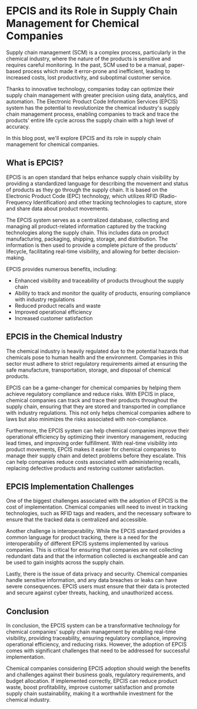 # EPCIS and its Role in Supply Chain Management for Chemical Companies

Supply chain management (SCM) is a complex process, particularly in the chemical industry, where the nature of the products is sensitive and requires careful monitoring. In the past, SCM used to be a manual, paper-based process which made it error-prone and inefficient, leading to increased costs, lost productivity, and suboptimal customer service.

Thanks to innovative technology, companies today can optimize their supply chain management with greater precision using data, analytics, and automation. The Electronic Product Code Information Services (EPCIS) system has the potential to revolutionize the chemical industry's supply chain management process, enabling companies to track and trace the products' entire life cycle across the supply chain with a high level of accuracy.

In this blog post, we'll explore EPCIS and its role in supply chain management for chemical companies.

## What is EPCIS?

EPCIS is an open standard that helps enhance supply chain visibility by providing a standardized language for describing the movement and status of products as they go through the supply chain. It is based on the Electronic Product Code (EPC) technology, which utilizes RFID (Radio-Frequency Identification) and other tracking technologies to capture, store and share data about product movements.

The EPCIS system serves as a centralized database, collecting and managing all product-related information captured by the tracking technologies along the supply chain. This includes data on product manufacturing, packaging, shipping, storage, and distribution. The information is then used to provide a complete picture of the products' lifecycle, facilitating real-time visibility, and allowing for better decision-making.

EPCIS provides numerous benefits, including:

- Enhanced visibility and traceability of products throughout the supply chain
- Ability to track and monitor the quality of products, ensuring compliance with industry regulations
- Reduced product recalls and waste
- Improved operational efficiency
- Increased customer satisfaction

## EPCIS in the Chemical Industry

The chemical industry is heavily regulated due to the potential hazards that chemicals pose to human health and the environment. Companies in this sector must adhere to strict regulatory requirements aimed at ensuring the safe manufacture, transportation, storage, and disposal of chemical products.

EPCIS can be a game-changer for chemical companies by helping them achieve regulatory compliance and reduce risks. With EPCIS in place, chemical companies can track and trace their products throughout the supply chain, ensuring that they are stored and transported in compliance with industry regulations. This not only helps chemical companies adhere to laws but also minimizes the risks associated with non-compliance.

Furthermore, the EPCIS system can help chemical companies improve their operational efficiency by optimizing their inventory management, reducing lead times, and improving order fulfillment. With real-time visibility into product movements, EPCIS makes it easier for chemical companies to manage their supply chain and detect problems before they escalate. This can help companies reduce costs associated with administering recalls, replacing defective products and restoring customer satisfaction.

## EPCIS Implementation Challenges

One of the biggest challenges associated with the adoption of EPCIS is the cost of implementation. Chemical companies will need to invest in tracking technologies, such as RFID tags and readers, and the necessary software to ensure that the tracked data is centralized and accessible.

Another challenge is interoperability. While the EPCIS standard provides a common language for product tracking, there is a need for the interoperability of different EPCIS systems implemented by various companies. This is critical for ensuring that companies are not collecting redundant data and that the information collected is exchangeable and can be used to gain insights across the supply chain.

Lastly, there is the issue of data privacy and security. Chemical companies handle sensitive information, and any data breaches or leaks can have severe consequences. EPCIS users must ensure that their data is protected and secure against cyber threats, hacking, and unauthorized access.

## Conclusion

In conclusion, the EPCIS system can be a transformative technology for chemical companies' supply chain management by enabling real-time visibility, providing traceability, ensuring regulatory compliance, improving operational efficiency, and reducing risks. However, the adoption of EPCIS comes with significant challenges that need to be addressed for successful implementation.

Chemical companies considering EPCIS adoption should weigh the benefits and challenges against their business goals, regulatory requirements, and budget allocation. If implemented correctly, EPCIS can reduce product waste, boost profitability, improve customer satisfaction and promote supply chain sustainability, making it a worthwhile investment for the chemical industry.
